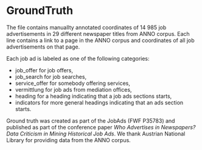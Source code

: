 # GroundTruth
The file contains manuallty annotated coordinates of 14 985 job advertisements in 29 different newspaper titles from ANNO corpus. Each line contains a link to a page in the ANNO corpus and coordinates of all job advertisements on that page.

Each job ad is labeled as one of the following categories:
- job_offer for job offers,
- job_search for job searches,
- service_offer for somebody offering services,
- vermittlung for job ads from mediation offices,
- heading for a heading indicating that a job ads sections starts,
- indicators for more general headings indicating that an ads section starts.

Ground truth was created as part of the JobAds (FWF P35783) and published as part of the conference paper _Who Advertises in Newspapers? Data Criticism in Mining Historical Job Ads_. We thank Austrian National Library for providing data from the ANNO corpus.
